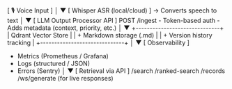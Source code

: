 [ 🎙️ Voice Input ]
       │
       ▼
[ Whisper ASR (local/cloud) ]
   → Converts speech to text
       │
       ▼
[ LLM Output Processor API ]
    POST /ingest
    - Token-based auth
    - Adds metadata (context, priority, etc.)
       │
       ▼
+------------------------------+
| Qdrant Vector Store          |
| + Markdown storage (.md)     |
| + Version history tracking   |
+------------------------------+
       │
       ▼
[ Observability ]
- Metrics (Prometheus / Grafana)
- Logs (structured / JSON)
- Errors (Sentry)
       │
       ▼
[ Retrieval via API ]
  /search
  /ranked-search
  /records
  /ws/generate (for live responses)
